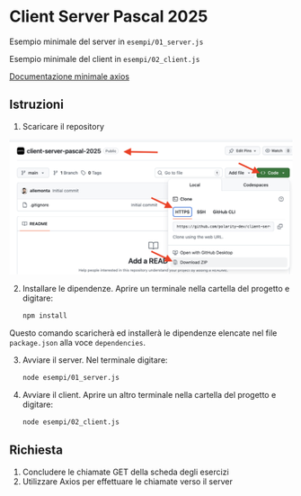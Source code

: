 # Client Server Pascal 2025

Esempio minimale del server in `esempi/01_server.js`

Esempio minimale del client in `esempi/02_client.js`

[Documentazione minimale axios](https://github.com/polarity-dev/telegram-bot-starter/blob/main/docs/5_axios.md)

## Istruzioni

1. Scaricare il repository

![download](/download.png)

2. Installare le dipendenze. Aprire un terminale nella cartella del progetto e digitare:

   ```bash
   npm install
   ```

Questo comando scaricherà ed installerà le dipendenze elencate nel file `package.json` alla voce `dependencies`.

3. Avviare il server. Nel terminale digitare:

   ```bash
   node esempi/01_server.js
   ```

4. Avviare il client. Aprire un altro terminale nella cartella del progetto e digitare:

   ```bash
   node esempi/02_client.js
   ```

## Richiesta

1. Concludere le chiamate GET della scheda degli esercizi
2. Utilizzare Axios per effettuare le chiamate verso il server